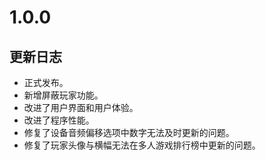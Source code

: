 # 1.0.0

## 更新日志

- 正式发布。
- 新增屏蔽玩家功能。
- 改进了用户界面和用户体验。
- 改进了程序性能。
- 修复了设备音频偏移选项中数字无法及时更新的问题。
- 修复了玩家头像与横幅无法在多人游戏排行榜中更新的问题。
